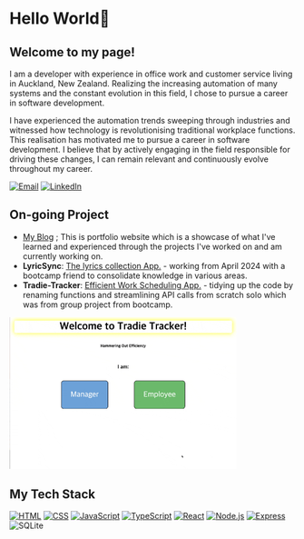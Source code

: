 # Hello World👋

## Welcome to my page!

I am a developer with experience in office work and customer service living in Auckland, New Zealand. Realizing the increasing automation of many systems and the constant evolution in this field, I chose to pursue a career in software development.

I have experienced the automation trends sweeping through industries and witnessed how technology is revolutionising traditional workplace functions. This realisation has motivated me to pursue a career in software development. I believe that by actively engaging in the field responsible for driving these changes, I can remain relevant and continuously evolve throughout my career.
  
[![Email](https://img.shields.io/badge/Email-white?style=flat-square&logo=gmail)](mailto:moahaa03@gmail.com) [![LinkedIn](https://img.shields.io/badge/LinkedIn-blue?style=flat-square&logo=linkedin)](https://www.linkedin.com/in/moa-ha-3bb6a9244/)

## On-going Project
- [My Blog](https://moa-ha.github.io/) ; This is portfolio website which is a showcase of what I've learned and experienced through the projects I've worked on and am currently working on.
- <b>LyricSync</b>: <ins>The lyrics collection App.</ins> - working from April 2024 with a bootcamp friend to consolidate knowledge in various areas.
- <b>Tradie-Tracker</b>: <ins>Efficient Work Scheduling App.</ins> - tidying up the code by renaming functions and streamlining API calls from scratch solo which was from group project from bootcamp.
<img src="https://raw.githubusercontent.com/moa-ha/tradie-tracker/main/client/styles/wireframe/tradie-tracker.gif" alt="Demo" width="400" height="auto" style="float: right margin-left: 20px;">


## My Tech Stack

[![HTML](https://img.shields.io/badge/HTML-black?style=flat-square&logo=html5)](https://www.w3.org/html/)
[![CSS](https://img.shields.io/badge/CSS-black?&style=flat-square&logo=css3)](https://www.w3.org/css/)
[![JavaScript](https://img.shields.io/badge/JavaScript-black?style=flat-square&logo=javascript)](https://developer.mozilla.org/en-US/docs/Web/JavaScript)
[![TypeScript](https://img.shields.io/badge/TypeScript-black?style=flat-square&logo=typescript)](https://www.typescriptlang.org/)
[![React](https://img.shields.io/badge/React-black?style=flat-square&logo=react)](https://reactjs.org/)
[![Node.js](https://img.shields.io/badge/Node.js-black?style=flat-square&logo=node.js)](https://nodejs.org/)
[![Express](https://img.shields.io/badge/Express-black?style=flat-square&logo=express)](https://expressjs.com/)
![SQLite](https://img.shields.io/badge/SQLite-black?style=fflat-square&logo=sqlite)

<!--
**moa-ha/moa-ha** is a ✨ _special_ ✨ repository because its `README.md` (this file) appears on your GitHub profile.
